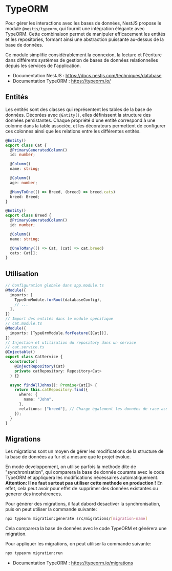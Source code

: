 # TypeORM

Pour gérer les interactions avec les bases de données, NestJS propose le module `@nestjs/typeorm`, qui fournit une intégration élégante avec TypeORM. Cette combinaison permet de manipuler efficacement les entités et les repositories, formant ainsi une abstraction puissante au-dessus de la base de données.

Ce module simplifie considérablement la connexion, la lecture et l'écriture dans différents systèmes de gestion de bases de données relationnelles depuis les services de l'application.

- Documentation NestJS : https://docs.nestjs.com/techniques/database
- Documentation TypeORM : https://typeorm.io/

## Entités

Les entités sont des classes qui représentent les tables de la base de données. Décorées avec `@Entity()`, elles définissent la structure des données persistantes. Chaque propriété d'une entité correspond à une colonne dans la table associée, et les décorateurs permettent de configurer ces colonnes ainsi que les relations entre les différentes entités.

```ts
@Entity()
export class Cat {
  @PrimaryGeneratedColumn()
  id: number;

  @Column()
  name: string;

  @Column()
  age: number;

  @ManyToOne(() => Breed, (breed) => breed.cats)
  breed: Breed;
}

@Entity()
export class Breed {
  @PrimaryGeneratedColumn()
  id: number;

  @Column()
  name: string;

  @OneToMany(() => Cat, (cat) => cat.breed)
  cats: Cat[];
}
```

## Utilisation

```ts
// Configuration globale dans app.module.ts
@Module({
  imports: [
    TypeOrmModule.forRoot(databaseConfig),
    // ...
  ],
})
// Import des entités dans le module spécifique
// cat.module.ts
@Module({
  imports: [TypeOrmModule.forFeature([Cat])],
})
// Injection et utilisation du repository dans un service
// cat.service.ts
@Injectable()
export class CatService {
  constructor(
    @InjectRepository(Cat)
    private catRepository: Repository<Cat>
  ) {}

  async findAllJohns(): Promise<Cat[]> {
    return this.catRepository.find({
      where: {
        name: "John",
      },
      relations: ["breed"], // Charge également les données de race associées
    });
  }
}
```

## Migrations

Les migrations sont un moyen de gérer les modifications de la structure de la base de données au fur et a mesure que le projet évolue.

En mode developpement, on utilise parfois la methode dite de "synchronisation", qui comparera la base de donnée courante avec le code TypeORM et appliquera les modifications nécessaires automatiquement. **Attention: Il ne faut surtout pas utiliser cette methode en production !** En effet, cela peut avoir pour effet de supprimer des données existantes ou generer des incohérences.

Pour générer des migrations, il faut dabord desactiver la synchronisation, puis on peut utiliser la commande suivante:

```bash
npx typeorm migration:generate src/migrations/[migration-name]
```

Cela comparera la base de données avec le code TypeORM et générera une migration.

Pour appliquer les migrations, on peut utiliser la commande suivante:

```bash
npx typeorm migration:run
```

- Documentation TypeORM : https://typeorm.io/migrations
